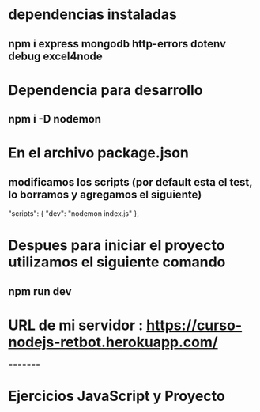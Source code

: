 # dependencias instaladas
## npm i express mongodb http-errors dotenv debug excel4node
# Dependencia para desarrollo 
## npm i -D nodemon 
# En el archivo package.json
## modificamos los scripts (por default esta el test, lo borramos y agregamos el siguiente)
"scripts": { 
    "dev": "nodemon index.js" 
    },
# Despues para iniciar el proyecto utilizamos el siguiente comando
## npm run dev

# URL de mi servidor : https://curso-nodejs-retbot.herokuapp.com/
=======
# Ejercicios JavaScript y Proyecto
